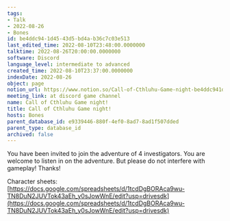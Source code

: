 ```yaml
---
tags:
- Talk
- 2022-08-26
- Bones
id: be4ddc94-1d45-43d5-bd4a-b36c7c03e513
last_edited_time: 2022-08-10T23:48:00.0000000
talktime: 2022-08-26T20:00:00.0000000
software: Discord
language_level: intermediate to advanced
created_time: 2022-08-10T23:37:00.0000000
indexDate: 2022-08-26
object: page
notion_url: https://www.notion.so/Call-of-Cthluhu-Game-night-be4ddc941d4543d5bd4ab36c7c03e513
meeting_link: at discord game channel
name: Call of Cthluhu Game night!
title: Call of Cthluhu Game night!
hosts: Bones
parent_database_id: e9339446-880f-4ef0-8ad7-8ad1f507dded
parent_type: database_id
archived: false
---
```


You have been invited to join the adventure of 4 investigators. 
You are welcome to listen in on the adventure. But please do not interfere with gameplay! Thanks!



Character sheets: 
[https://docs.google.com/spreadsheets/d/1tcdDgBORAca9wu-TN8DuN2JUVTok43aEh_y0sJowWnE/edit?usp=drivesdk](https://docs.google.com/spreadsheets/d/1tcdDgBORAca9wu-TN8DuN2JUVTok43aEh_y0sJowWnE/edit?usp=drivesdk)   











